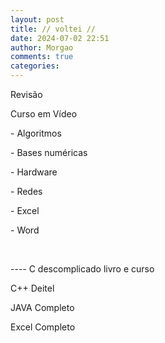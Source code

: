 ```yaml
---
layout: post
title: // voltei //
date: 2024-07-02 22:51
author: Morgao
comments: true
categories: 
---
```

<p>Revisão</p><p>Curso em Vídeo</p><p>- Algoritmos</p><p>- Bases numéricas</p><p>- Hardware</p><p>- Redes</p><p>- Excel</p><p>- Word</p><p><br /></p><p>---- C descomplicado livro e curso</p><p>C++ Deitel</p><p>JAVA Completo</p><p>Excel Completo&nbsp;</p>
